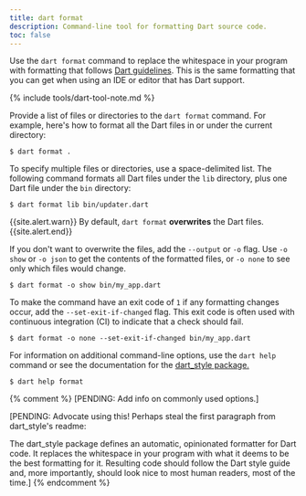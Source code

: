```yaml
---
title: dart format
description: Command-line tool for formatting Dart source code.
toc: false
---
```


Use the `dart format` command to replace the whitespace in your program
with formatting that follows
[Dart guidelines](/guides/language/effective-dart/style#formatting).
This is the same formatting that you can get
when using an IDE or editor that has Dart support.

{% include tools/dart-tool-note.md %}

Provide a list of files or directories to the `dart format` command.
For example, here's how to format all the Dart files
in or under the current directory:

```terminal
$ dart format .
```

To specify multiple files or directories,
use a space-delimited list.
The following command formats all Dart files under the `lib` directory,
plus one Dart file under the `bin` directory:

```terminal
$ dart format lib bin/updater.dart 
```

{{site.alert.warn}}
  By default, `dart format` **overwrites** the Dart files.
{{site.alert.end}}

If you don't want to overwrite the files,
add the `--output` or `-o` flag.
Use `-o show` or `-o json` to get the contents of the formatted files,
or `-o none` to see only which files would change.

```terminal
$ dart format -o show bin/my_app.dart
```

To make the command have an exit code of `1`
if any formatting changes occur,
add the `--set-exit-if-changed` flag.
This exit code is often used with continuous integration (CI)
to indicate that a check should fail.

```terminal
$ dart format -o none --set-exit-if-changed bin/my_app.dart
```

For information on additional command-line options,
use the `dart help` command or see the documentation for the
[dart_style package.]({{site.pub-pkg}}/dart_style)

```terminal
$ dart help format
```

{% comment %}
[PENDING: Add info on commonly used options.]

[PENDING: Advocate using this! Perhaps steal the first paragraph from
dart_style's readme:

The dart_style package defines an automatic, opinionated formatter
for Dart code. It replaces the whitespace in your program with what
it deems to be the best formatting for it. Resulting code should
follow the Dart style guide and, more importantly, should look nice
to most human readers, most of the time.]
{% endcomment %}
